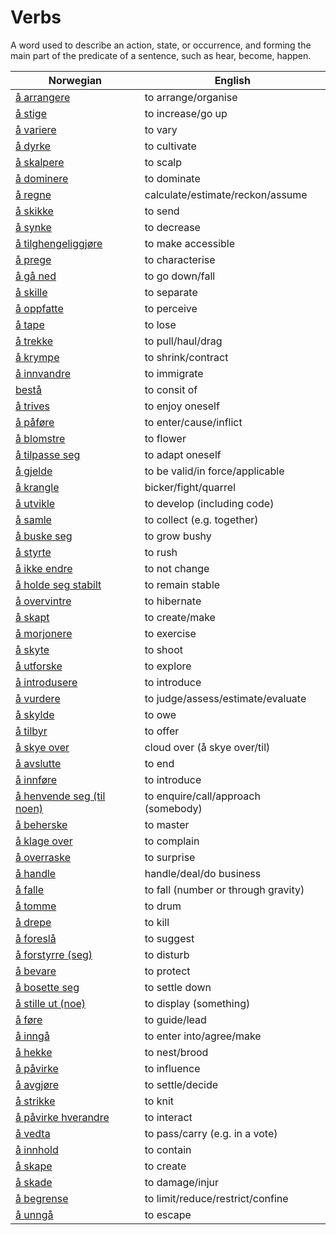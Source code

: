 # Verbs

A word used to describe an action, state, or occurrence, and forming the main part of the predicate of a sentence, such as hear, become, happen.

| Norwegian | English |
| --- | --- |
| [å arrangere](https://www.ordnett.no/search?language=no&phrase=å%20arrangere) | to arrange/organise |
| [å stige](https://www.ordnett.no/search?language=no&phrase=å%20stige) | to increase/go up |
| [å variere](https://www.ordnett.no/search?language=no&phrase=å%20variere) | to vary |
| [å dyrke](https://www.ordnett.no/search?language=no&phrase=å%20dyrke) | to cultivate |
| [å skalpere](https://www.ordnett.no/search?language=no&phrase=å%20skalpere) | to scalp |
| [å dominere](https://www.ordnett.no/search?language=no&phrase=å%20dominere) | to dominate |
| [å regne](https://www.ordnett.no/search?language=no&phrase=å%20regne) | calculate/estimate/reckon/assume |
| [å skikke](https://www.ordnett.no/search?language=no&phrase=å%20skikke) | to send |
| [å synke](https://www.ordnett.no/search?language=no&phrase=å%20synke) | to decrease |
| [å tilghengeliggjøre](https://www.ordnett.no/search?language=no&phrase=å%20tilghengeliggjøre) | to make accessible |
| [å prege](https://www.ordnett.no/search?language=no&phrase=å%20prege) | to characterise |
| [å gå ned](https://www.ordnett.no/search?language=no&phrase=å%20gå%20ned) | to go down/fall |
| [å skille](https://www.ordnett.no/search?language=no&phrase=å%20skille) | to separate |
| [å oppfatte](https://www.ordnett.no/search?language=no&phrase=å%20oppfatte) | to perceive |
| [å tape](https://www.ordnett.no/search?language=no&phrase=å%20tape) | to lose |
| [å trekke](https://www.ordnett.no/search?language=no&phrase=å%20trekke) | to pull/haul/drag |
| [å krympe](https://www.ordnett.no/search?language=no&phrase=å%20krympe) | to shrink/contract |
| [å innvandre](https://www.ordnett.no/search?language=no&phrase=å%20innvandre) | to immigrate |
| [bestå](https://www.ordnett.no/search?language=no&phrase=bestå) | to consit of |
| [å trives](https://www.ordnett.no/search?language=no&phrase=å%20trives) | to enjoy oneself |
| [å påføre](https://www.ordnett.no/search?language=no&phrase=å%20påføre) | to enter/cause/inflict |
| [å blomstre](https://www.ordnett.no/search?language=no&phrase=å%20blomstre) | to flower |
| [å tilpasse seg](https://www.ordnett.no/search?language=no&phrase=å%20tilpasse%20seg) | to adapt oneself |
| [å gjelde](https://www.ordnett.no/search?language=no&phrase=å%20gjelde) | to be valid/in force/applicable |
| [å krangle](https://www.ordnett.no/search?language=no&phrase=å%20krangle) | bicker/fight/quarrel |
| [å utvikle](https://www.ordnett.no/search?language=no&phrase=å%20utvikle) | to develop (including code) |
| [å samle](https://www.ordnett.no/search?language=no&phrase=å%20samle) | to collect (e.g. together) |
| [å buske seg](https://www.ordnett.no/search?language=no&phrase=å%20buske%20seg) | to grow bushy |
| [å styrte](https://www.ordnett.no/search?language=no&phrase=å%20styrte) | to rush |
| [å ikke endre](https://www.ordnett.no/search?language=no&phrase=å%20ikke%20endre) | to not change |
| [å holde seg stabilt](https://www.ordnett.no/search?language=no&phrase=å%20holde%20seg%20stabilt) | to remain stable |
| [å overvintre](https://www.ordnett.no/search?language=no&phrase=å%20overvintre) | to hibernate |
| [å skapt](https://www.ordnett.no/search?language=no&phrase=å%20skapt) | to create/make |
| [å morjonere](https://www.ordnett.no/search?language=no&phrase=å%20morjonere) | to exercise |
| [å skyte](https://www.ordnett.no/search?language=no&phrase=å%20skyte) | to shoot |
| [å utforske](https://www.ordnett.no/search?language=no&phrase=å%20utforske) | to explore |
| [å introdusere](https://www.ordnett.no/search?language=no&phrase=å%20introdusere) | to introduce |
| [å vurdere](https://www.ordnett.no/search?language=no&phrase=å%20vurdere) | to judge/assess/estimate/evaluate |
| [å skylde](https://www.ordnett.no/search?language=no&phrase=å%20skylde) | to owe |
| [å tilbyr](https://www.ordnett.no/search?language=no&phrase=å%20tilbyr) | to offer |
| [å skye over](https://www.ordnett.no/search?language=no&phrase=å%20skye%20over) | cloud over (å skye over/til) |
| [å avslutte](https://www.ordnett.no/search?language=no&phrase=å%20avslutte) | to end |
| [å innføre](https://www.ordnett.no/search?language=no&phrase=å%20innføre) | to introduce |
| [å henvende seg (til noen)](https://www.ordnett.no/search?language=no&phrase=å%20henvende%20seg%20(til%20noen)) | to enquire/call/approach (somebody) |
| [å beherske](https://www.ordnett.no/search?language=no&phrase=å%20beherske) | to master |
| [å klage over](https://www.ordnett.no/search?language=no&phrase=å%20klage%20over) | to complain |
| [å overraske](https://www.ordnett.no/search?language=no&phrase=å%20overraske) | to surprise |
| [å handle](https://www.ordnett.no/search?language=no&phrase=å%20handle) | handle/deal/do business |
| [å falle](https://www.ordnett.no/search?language=no&phrase=å%20falle) | to fall (number or through gravity) |
| [å tomme](https://www.ordnett.no/search?language=no&phrase=å%20tomme) | to drum |
| [å drepe](https://www.ordnett.no/search?language=no&phrase=å%20drepe) | to kill |
| [å foreslå](https://www.ordnett.no/search?language=no&phrase=å%20foreslå) | to suggest |
| [å forstyrre (seg)](https://www.ordnett.no/search?language=no&phrase=å%20forstyrre%20(seg)) | to disturb |
| [å bevare](https://www.ordnett.no/search?language=no&phrase=å%20bevare) | to protect |
| [å bosette seg](https://www.ordnett.no/search?language=no&phrase=å%20bosette%20seg) | to settle down |
| [å stille ut (noe)](https://www.ordnett.no/search?language=no&phrase=å%20stille%20ut%20(noe)) | to display (something) |
| [å føre](https://www.ordnett.no/search?language=no&phrase=å%20føre) | to guide/lead |
| [å inngå](https://www.ordnett.no/search?language=no&phrase=å%20inngå) | to enter into/agree/make |
| [å hekke](https://www.ordnett.no/search?language=no&phrase=å%20hekke) | to nest/brood |
| [å påvirke](https://www.ordnett.no/search?language=no&phrase=å%20påvirke) | to influence |
| [å avgjøre](https://www.ordnett.no/search?language=no&phrase=å%20avgjøre) | to settle/decide |
| [å strikke](https://www.ordnett.no/search?language=no&phrase=å%20strikke) | to knit |
| [å påvirke hverandre](https://www.ordnett.no/search?language=no&phrase=å%20påvirke%20hverandre) | to interact |
| [å vedta](https://www.ordnett.no/search?language=no&phrase=å%20vedta) | to pass/carry (e.g. in a vote) |
| [å innhold](https://www.ordnett.no/search?language=no&phrase=å%20innhold) | to contain |
| [å skape](https://www.ordnett.no/search?language=no&phrase=å%20skape) | to create |
| [å skade](https://www.ordnett.no/search?language=no&phrase=å%20skade) | to damage/injur |
| [å begrense](https://www.ordnett.no/search?language=no&phrase=å%20begrense) | to limit/reduce/restrict/confine |
| [å unngå](https://www.ordnett.no/search?language=no&phrase=å%20unngå) | to escape |

